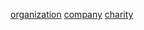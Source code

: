 [organization](http://dict.youdao.com/w/eng/organization/#keyfrom=dict2.index) [company](http://dict.youdao.com/w/eng/company/#keyfrom=dict2.index) [charity](http://dict.youdao.com/w/eng/charity/#keyfrom=dict2.index)
